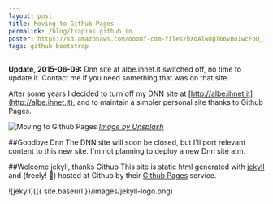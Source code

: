 ```yaml
---
layout: post
title: Moving to Github Pages
permalink: /blog/trapias.github.io
poster: https://s3.amazonaws.com/ooomf-com-files/bXoAlw8gT66vBo1wcFoO_IMG_9181.jpg
tags: github bootstrap
---
```


**Update, 2015-06-09:** Dnn site at albe.ihnet.it switched off, no time to update it. Contact me if you need something that was on that site.


After some years I decided to turn off my DNN site at [http://albe.ihnet.it](http://albe.ihnet.it), and to maintain a simpler personal site thanks to Github Pages.

<img src="{{ page.poster }}" alt="Moving to Github Pages" />
<i><a href="https://unsplash.com/">Image by Unsplash</a></i>

##Goodbye Dnn
The DNN site will soon be closed, but I'll port relevant content to this new site.
I'm not planning to deploy a new Dnn site atm.

##Welcome jekyll, thanks Github 
This site is static html generated with [jekyll](http://jekyllrb.com/) and (freely! :beer:) hosted at Github by their [Github Pages](https://pages.github.com/) service.

![jekyll]({{ site.baseurl }}/images/jekyll-logo.png)
